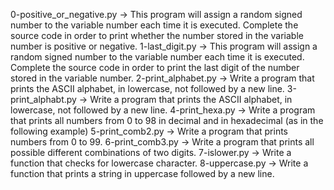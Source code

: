 0-positive_or_negative.py -> This program will assign a random signed number to the variable number each time it is executed. Complete the source code in order to print whether the number stored in the variable number is positive or negative.
1-last_digit.py -> This program will assign a random signed number to the variable number each time it is executed. Complete the source code in order to print the last digit of the number stored in the variable number.
2-print_alphabet.py -> Write a program that prints the ASCII alphabet, in lowercase, not followed by a new line.
3-print_alphabt.py -> Write a program that prints the ASCII alphabet, in lowercase, not followed by a new line.
4-print_hexa.py -> Write a program that prints all numbers from 0 to 98 in decimal and in hexadecimal (as in the following example)
5-print_comb2.py -> Write a program that prints numbers from 0 to 99.
6-print_comb3.py -> Write a program that prints all possible different combinations of two digits.
7-islower.py -> Write a function that checks for lowercase character.
8-uppercase.py -> Write a function that prints a string in uppercase followed by a new line.

